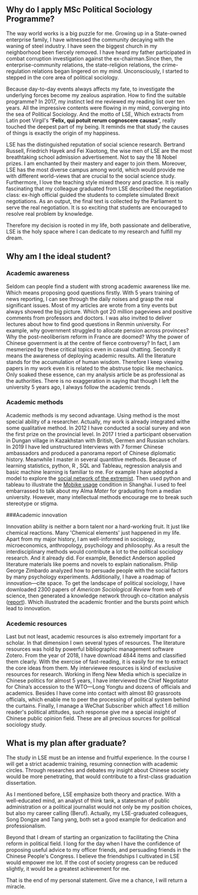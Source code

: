 ## Why do I apply MSc Political Sociology Programme?

The way world works is a big puzzle for me. Growing up in a State-owned enterprise family, I have witnessed the community decaying with the waning of steel industry.  I have seen the biggest church in my neighborhood been fiercely removed. I have heard my father participated in combat corruption investigation against the ex-chairman.Since then, the enterprise-community relations, the state-religion relations, the crime-regulation relations began lingered on my mind. Unconsciously, I started to stepped in the core area of political sociology.

Because day-to-day events always affects my fate, to investigate the underlying forces become my zealous aspiration. How to find the suitable programme? In 2017, my instinct led me reviewed my reading list over ten years. All the impressive contents were flowing in my mind, converging into the sea of Political Sociology. And the motto of LSE, Which extracts from Latin poet Virgil's “**Felix, qui potuit rerum cognoscere causas**”, really touched the deepest part of my being. It reminds me that study the causes of things is exactly the origin of my happiness.

LSE has the distinguished reputation of social science research. Bertrand Russell, Friedrich Hayek and Fei Xiaotong, the wise men of LSE are the most breathtaking school admission advertisement. Not to say the 18 Nobel prizes. I am enchanted by their mastery and eager to join them. Moreover, LSE has the most diverse campus among world, which would provide me with different world-views that are crucial to the social science study. Furthermore, I love the teaching style mixed theory and practice. It is really fascinating that my colleague graduated from LSE described the negotiation class: ex-high official guided the students to complete simulated Brexit negotiations. As an output, the final text is collected by the Parliament to serve the real negotiation. It is so exciting that students are encouraged to resolve real problem by knowledge.

Therefore my decision is rooted in my life, both passionate and deliberative, LSE is the holy space where I can dedicate to my research and fulfill my dream.

## Why am I the ideal student?

### Academic awareness

Seldom can people find a student with strong academic awareness like me. Which means proposing good questions firstly. With 5 years training of news reporting, I can see through the daily noises and grasp the real significant issues. Most of my articles are wrote from a tiny events but always showed the big picture. Which got 20 million pageviews and positive comments from professors and doctors. I was also invited to deliver lectures about how to find good questions in Renmin university. For example, why government struggled to allocate pension across provinces? Why the post-neoliberism reform in France are doomed? Why the power of Chinese government is at the centre of fierce controversy? In fact, I am mesmerized by these critical topics even in casual chatting. Secondly it means the awareness of deploying academic results. All the literature stands for the accumulation of human wisdom. Therefore I keep viewing papers in my work even it is related to the abstruse topic like mechanics. Only soaked these essence, can my analysis article be as professional as the authorities. There is no exaggeration in saying that though I left the university 5 years ago, I always follow the academic trends .

### Academic methods 

Academic methods is my second advantage. Using method is the most special ability of a researcher. Actually, my work is already integrated withe some qualitative method. In 2012 I have conducted a social survey and won the first prize on the provincial level. In 2017 I tried a participant observation in Dungan village in Kazakhstan with British, Germen and Russian scholars. In 2019 I have led unstructured Interviews with 7 former Chinese ambassadors and produced a panorama report of Chinese diplomatic history. Meanwhile I master in several quantitive methods. Because of learning statistics, python, R , SQL and Tableau, regression analysis and basic machine learning is familiar to me. For example I have adopted a model to explore the [social network of the extremist](https://slides.com/houyichao/deck-1/live#/). Then used python and tableau to illustrate the [Mobike usage](https://public.tableau.com/profile/henry8017) condition in Shanghai. I used to feel embarrassed to talk about my Alma *Mater* for graduating from a median university. However, many intellectual methods encourage me to break such stereotype or stigma.

###Academic innovation

Innovation ability is neither a born talent nor a hard-working fruit. It just like chemical reactions. Many 'Chemical elements' just happened in my life. Apart from my major history, I am well-informed in sociology, microeconomics, anthropology, psychology and philosophy. As a result the interdisciplinary methods would contribute a lot to the political sociology research. And it already did. For example, Benedict Anderson applied literature materials like poems and novels to explain nationalism. Philip George Zimbardo analyzed how to persuade people with the social factors by many psychology experiments. Additionally, I have a roadmap of innovation—cite space. To get the landscape of political sociology, I have downloaded 2300 papers of *American Sociological Review* from web of science, then generated a knowledge network through co-citation analysis ([report](https://www.houyichao.com/article/2019-06-07%E6%94%BF%E6%B2%BB%E7%A4%BE%E4%BC%9A%E5%AD%A6%E7%9F%A5%E8%AF%86%E5%9B%BE%E8%B0%B1/)). Which illustrated the academic frontier and the bursts point which lead to innovation. 

### Acedemic resources

Last but not least, academic resources is also extremely important for a scholar. In that dimension I own several types of resources. The literature resources was hold by powerful bibliographic management software Zotero. From the year of 2018, I have download 4844 items and classified them clearly. With the exercise of fast-reading, it is easily for me to extract the core ideas from them. My interviewee resources is  kind of exclusive resources for research. Working in Ifeng New Media which is specialize in Chinese politics for almost 5 years, I have interviewed the Chief Negotiator for China’s accession to the WTO—Long Yongtu and dozens of officials and academics. Besides I have come into contact with almost 80 grassroots officials, which enable me to peer the processing of political system behind the curtains. Finally, I manage a WeChat Subscriber which affect 1.6 million reader's political attitudes, such response give me a special insight of Chinese public opinion field. These are all precious sources for political sociology study. 

## What is my plan after graduate?

The study in LSE must be an intense and fruitful experience. In the course I will get a strict academic training, resuming connection with academic circles. Through researches and debates my insight about Chinese society would be more penetrating, that would contribute to a first-class graduation dissertation.

As I mentioned before, LSE emphasize both theory and practice. With a well-educated mind, an analyst of think tank, a statesman of public administration or a political journalist would not only be my position choices, but also my career calling (Beruf). Actually, my LSE-graduated colleagues, Song Dongze and Tang yang, both set a good example for dedication and professionalism. 

Beyond that I dream of starting an organization to facilitating the China reform in political field. I long for the day when I have the confidence of proposing useful advice to my officer friends, and persuading friends in the Chinese People's Congress. I believe the friendships I cultivated in LSE would empower me lot. If the cost of society progress can be reduced slightly, it would be a greatest achievement for me.

That is the end of my personal statement. Give me a chance, I will return a miracle.
